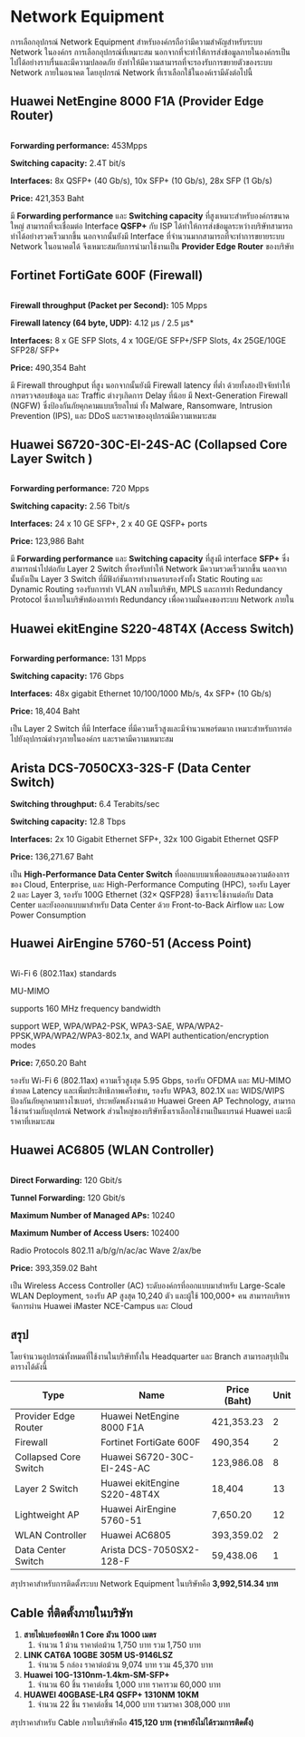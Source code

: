 # Network Equipment

การเลือกอุปกรณ์ Network Equipment สำหรับองค์กรถือว่ามีความสำคัญสำหรับระบบ Network ในองค์กร การเลือกอุปกรณ์ที่เหมาะสม นอกจากที่จะทำให้การส่งข้อมูลภายในองค์กรเป็นไปได้อย่างราบรื่นและมีความปลอดภัย ยังทำให้มีความสามารถที่จะรองรับการขยายตัวของระบบ Network ภายในอนาคต โดยอุปกรณ์ Network ที่เราเลือกใช้ในองค์เรามีดังต่อไปนี้

## Huawei NetEngine 8000 F1A (Provider Edge Router)

<figure><img src="../.gitbook/assets/Untitled (4).png" alt=""><figcaption></figcaption></figure>

**Forwarding performance:** 453Mpps

**Switching capacity:** 2.4T bit/s

**Interfaces:** 8x QSFP+ (40 Gb/s), 10x SFP+ (10 Gb/s), 28x SFP (1 Gb/s)

**Price:** 421,353 Baht

มี **Forwarding performance** และ **Switching capacity** ที่สูงเหมาะสำหรับองค์กรขนาดใหญ่ สามารถที่จะเชื่อมต่อ Interface **QSFP+** กับ ISP ได้ทำให้การส่งข้อมูลระหว่างบริษัทสามารถทำได้อย่างรวดเร็วมากขึ้น นอกจากนั้นยังมี Interface ที่จำนวนมากสามารถที่จะทำการขยายระบบ Network ในอนาคตได้ จึงเหมาะสมกับการนำมาใช้งานเป็น **Provider Edge Router** ของบริษัท



## **Fortinet FortiGate 600F** **(Firewall)**

<figure><img src="../.gitbook/assets/Untitled.jpg" alt=""><figcaption></figcaption></figure>

**Firewall throughput (Packet per Second):** 105 Mpps

**Firewall latency (64 byte, UDP):** 4.12 μs / 2.5 μs\*

**Interfaces:** 8 x GE SFP Slots, 4 x 10GE/GE SFP+/SFP Slots, 4x 25GE/10GE SFP28/ SFP+

**Price:** 490,354 Baht

มี Firewall throughput ที่สูง นอกจากนั้นยังมี Firewall latency ที่ต่ำ ด้วยทั้งสองปัจจัยทำให้การตรวจสอบข้อมูล และ Traffic ต่างๆเกิดการ Delay ที่น้อย มี Next-Generation Firewall (NGFW) ซึ่งป้องกันภัยคุกคามแบบเรียลไทม์ ทั้ง Malware, Ransomware, Intrusion Prevention (IPS), และ DDoS และราคาของอุปกรณ์มีความเหมาะสม



## **Huawei S6720-30C-EI-24S-AC (Collapsed Core Layer Switch )**

<figure><img src="../.gitbook/assets/Untitled (1).jpg" alt=""><figcaption></figcaption></figure>

**Forwarding performance:** 720 Mpps

**Switching capacity:** 2.56 Tbit/s

**Interfaces:** 24 x 10 GE SFP+, 2 x 40 GE QSFP+ ports

**Price:** 123,986 Baht

มี **Forwarding performance** และ **Switching capacity** ที่สูงมี interface **SFP+** ซึ่งสามารถนำไปต่อกับ Layer 2 Switch ที่รองรับทำให้ Network มีความรวดเร็วมากขึ้น นอกจากนั้นยังเป็น Layer 3 Switch ที่มีฟังก์ชันการทำงานครบรองรังทั้ง Static Routing และ Dynamic Routing รองรับการทำ VLAN ภายในบริษัท, MPLS และการทำ Redundancy Protocol ซึ่งภายในบริษัทต้องการทำ Redundancy เพื่อความมั่นคงของระบบ Network ภายใน



## **Huawei ekitEngine S220-48T4X** **(Access Switch)**

<figure><img src="../.gitbook/assets/Untitled (1) (1).png" alt=""><figcaption></figcaption></figure>

**Forwarding performance:** 131 Mpps

**Switching capacity:** 176 Gbps

**Interfaces:** 48x gigabit Ethernet 10/100/1000 Mb/s, 4x SFP+ (10 Gb/s)

**Price:** 18,404 Baht

เป็น Layer 2 Switch ที่มี Interface ที่มีความเร็วสูงและมีจำนวนพอร์ตมาก เหมาะสำหรับการต่อไปยังอุปกรณ์ต่างๆภายในองค์กร และราคามีความเหมาะสม



## **Arista DCS-7050CX3-32S-F (Data Center Switch)**

**Switching throughput:** 6.4 Terabits/sec

**Switching capacity:** 12.8 Tbps

**Interfaces:** 2x 10 Gigabit Ethernet SFP+, 32x 100 Gigabit Ethernet QSFP

**Price:** 136,271.67 Baht

เป็น **High-Performance Data Center Switch** ที่ออกแบบมาเพื่อตอบสนองความต้องการของ Cloud, Enterprise, และ High-Performance Computing (HPC), รองรับ Layer 2 และ Layer 3, รองรับ 100G Ethernet (32× QSFP28) ซึ่งเราจะใช้งานต่อกับ Data Center และยังออกแบบมาสำหรับ Data Center ด้วย Front-to-Back Airflow และ Low Power Consumption



## **Huawei AirEngine 5760-51 (Access Point)**

<figure><img src="../.gitbook/assets/Untitled (2).jpg" alt=""><figcaption></figcaption></figure>

Wi-Fi 6 (802.11ax) standards

MU-MIMO

supports 160 MHz frequency bandwidth

support WEP, WPA/WPA2-PSK, WPA3-SAE, WPA/WPA2-PPSK,WPA/WPA2/WPA3-802.1x, and WAPI authentication/encryption modes

**Price:** 7,650.20 Baht

รองรับ Wi-Fi 6 (802.11ax) ความเร็วสูงสุด 5.95 Gbps, รองรับ OFDMA และ MU-MIMO ช่วยลด Latency และเพิ่มประสิทธิภาพเครือข่า&#xE22;**,** รองรับ WPA3, 802.1X และ WIDS/WIPS ป้องกันภัยคุกคามทางไซเบอร์, ประหยัดพลังงานด้วย Huawei Green AP Technology, สามารถใช้งานร่วมกับอุปกรณ์ Network ส่วนใหญ่ของบริษัทซึ่งเราเลือกใช้งานเป็นแบรนด์ Huawei และมีราคาที่เหมาะสม



## **Huawei AC6805 (WLAN Controller)**

<figure><img src="../.gitbook/assets/Untitled (2) (1).png" alt=""><figcaption></figcaption></figure>

**Direct Forwarding:** 120 Gbit/s

**Tunnel Forwarding:** 120 Gbit/s

**Maximum Number of Managed APs:** 10240

**Maximum Number of Access Users:** 102400

Radio Protocols 802.11 a/b/g/n/ac/ac Wave 2/ax/be

**Price:** 393,359.02 Baht

เป็น Wireless Access Controller (AC) ระดับองค์กรที่ออกแบบมาสำหรับ Large-Scale WLAN Deployment, รองรับ AP สูงสุด 10,240 ตัว และผู้ใช้ 100,000+ คน สามารถบริหารจัดการผ่าน Huawei iMaster NCE-Campus และ Cloud



## สรุป

โดยจำนวนอุปกรณ์ทั้งหมดที่ใช้งานในบริษัททั้งใน Headquarter และ Branch สามารถสรุปเป็นตารางได้ดังนี้

| **Type**              | **Name**                     | **Price (Baht)** | **Unit** |
| --------------------- | ---------------------------- | ---------------- | -------- |
| Provider Edge Router  | Huawei NetEngine 8000 F1A    | 421,353.23       | 2        |
| Firewall              | Fortinet FortiGate 600F      | 490,354          | 2        |
| Collapsed Core Switch | Huawei S6720-30C-EI-24S-AC   | 123,986.08       | 8        |
| Layer 2 Switch        | Huawei ekitEngine S220-48T4X | 18,404           | 13       |
| Lightweight AP        | Huawei AirEngine 5760-51     | 7,650.20         | 12       |
| WLAN Controller       | Huawei AC6805                | 393,359.02       | 2        |
| Data Center Switch    | Arista DCS-7050SX2-128-F     | 59,438.06        | 1        |

สรุปราคาสำหรับการติดตั้งระบบ Network Equipment ในบริษัทคือ **3,992,514.34 บาท**



## **Cable ที่ติดตั้งภายในบริษัท** <a href="#cable" id="cable"></a>

1. **สายไฟเบอร์ออฟติก 1 Core มัวน 1000 เมตร**
   1. จำนวน 1 ม้วน ราคาต่อม้วน 1,750 บาท รวม 1,750 บาท
2. **LINK CAT6A 10GBE 305M US-9146LSZ**
   1. จำนวน 5 กล่อง ราคาต่อม้วน 9,074 บาท รวม 45,370 บาท
3. **Huawei 10G-1310nm-1.4km-SM-SFP+**
   1. จำนวน 60 ชิ้น ราคาต่อชิ้น 1,000 บาท ราคารวม 60,000 บาท
4. **HUAWEI 40GBASE-LR4 QSFP+ 1310NM 10KM**
   1. จำนวน 22 ชิ้น ราคาต่อชิ้น 14,000 บาท รวมราคา 308,000 บาท

สรุปราคาสำหรับ Cable ภายในบริษัทคือ **415,120 บาท (ราคายังไม่ได้รวมการติดตั้ง)**

